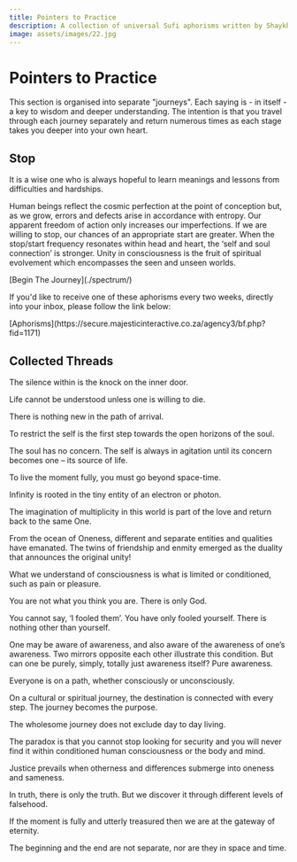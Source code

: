 ```yaml
---
title: Pointers to Practice
description: A collection of universal Sufi aphorisms written by Shaykh Fadhlalla Haeri
image: assets/images/22.jpg
---
```


# Pointers to Practice

This section is organised into separate "journeys". Each saying is - in itself - a key to wisdom and deeper understanding. The intention is that you travel through each journey separately and return numerous times as each stage takes you deeper into your own heart.

## Stop

<div class="callout">
It is a wise one who is always hopeful to learn meanings and lessons from difficulties and hardships.
</div>

Human beings reflect the cosmic perfection at the point of conception but, as we grow, errors and defects arise in accordance with entropy. Our apparent freedom of action only increases our imperfections. If we are willing to stop, our chances of an appropriate start are greater. When the stop/start frequency resonates within head and heart, the ‘self and soul connection’ is stronger. Unity in consciousness is the fruit of spiritual evolvement which encompasses the seen and unseen worlds.

<div markdown="3" class="purchase-link">
[Begin The Journey](./spectrum/)
</div>

If you'd like to receive one of these aphorisms every two weeks, directly into your inbox, please follow the link below:

<div markdown="3" class="purchase-link">
[Aphorisms](https://secure.majesticinteractive.co.za/agency3/bf.php?fid=1171)
</div>

## Collected Threads

<div class="aphorism-text">

The silence within is the knock on the inner door.

<div class="div"></div>

Life cannot be understood unless one is willing to die.

<div class="div"></div>

There is nothing new in the path of arrival.

<div class="div"></div>

To restrict the self is the first step towards the open horizons of the soul.

<div class="div"></div>

The soul has no concern. The self is always in agitation until its concern becomes one – its source of life.

<div class="div"></div>

To live the moment fully, you must go beyond space-time.

<div class="div"></div>

Infinity is rooted in the tiny entity of an electron or photon.

<div class="div"></div>

The imagination of multiplicity in this world is part of the love and return back to the same One.

<div class="div"></div>

From the ocean of Oneness, different and separate entities and qualities have emanated. The twins of friendship and enmity emerged as the duality that announces the original unity!

<div class="div"></div>

What we understand of consciousness is what is limited or conditioned, such as pain or pleasure.

<div class="div"></div>

You are not what you think you are. There is only God.

<div class="div"></div>

You cannot say, ‘I fooled them’. You have only fooled yourself. There is nothing other than yourself.

<div class="div"></div>

One may be aware of awareness, and also aware of the awareness of one’s awareness. Two mirrors opposite each other illustrate this condition. But can one be purely, simply, totally just awareness itself? Pure awareness.

<div class="div"></div>

Everyone is on a path, whether consciously or unconsciously.

<div class="div"></div>

On a cultural or spiritual journey, the destination is connected with every step. The journey becomes the purpose.

<div class="div"></div>

The wholesome journey does not exclude day to day living.

<div class="div"></div>

The paradox is that you cannot stop looking for security and you will never find it within conditioned human consciousness or the body and mind.

<div class="div"></div>

Justice prevails when otherness and differences submerge into oneness and sameness.

<div class="div"></div>

In truth, there is only the truth. But we discover it through different levels of falsehood.

<div class="div"></div>

If the moment is fully and utterly treasured then we are at the gateway of eternity.

<div class="div"></div>

The beginning and the end are not separate, nor are they in space and time.

<div class="div"></div>

</div>